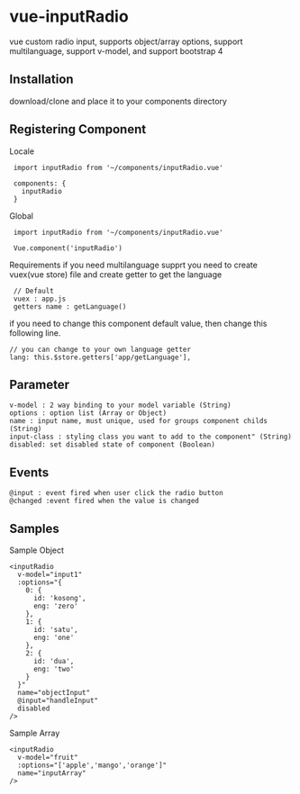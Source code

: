 # vue-inputRadio
vue custom radio input, supports object/array options, support multilanguage, support v-model, and support bootstrap 4

## Installation
download/clone and place it to your components directory

## Registering Component

  Locale 
  
     import inputRadio from '~/components/inputRadio.vue'
   
     components: {
       inputRadio
     }

  Global
  
     import inputRadio from '~/components/inputRadio.vue'
     
     Vue.component('inputRadio')
     
 Requirements
 if you need multilanguage supprt you need to create vuex(vue store) file and create getter to get the language
 
     // Default
     vuex : app.js
     getters name : getLanguage()
     
  if you need to change this component default value, then change this following line.
  
    // you can change to your own language getter
    lang: this.$store.getters['app/getLanguage'], 
     
     
 ## Parameter

    v-model : 2 way binding to your model variable (String)
    options : option list (Array or Object)
    name : input name, must unique, used for groups component childs (String)
    input-class : styling class you want to add to the component" (String)
    disabled: set disabled state of component (Boolean)
    
    
## Events

    @input : event fired when user click the radio button
    @changed :event fired when the value is changed
    
    
## Samples
      
  Sample Object  
  
    <inputRadio
      v-model="input1"
      :options="{
        0: {
          id: 'kosong',
          eng: 'zero'
        },
        1: {
          id: 'satu',
          eng: 'one'
        },
        2: {
          id: 'dua',
          eng: 'two'
        }
      }"
      name="objectInput"
      @input="handleInput"
      disabled
    />
    
  Sample Array
  
    <inputRadio
      v-model="fruit"
      :options="['apple','mango','orange']"
      name="inputArray"
    />
  
  
